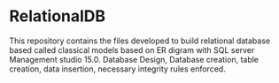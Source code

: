 # RelationalDB
This repository contains the files developed to build relational database based called classical models based on  ER digram with  SQL server Management studio 15.0. Database Design, Database creation, table creation, data insertion, necessary integrity rules enforced.







